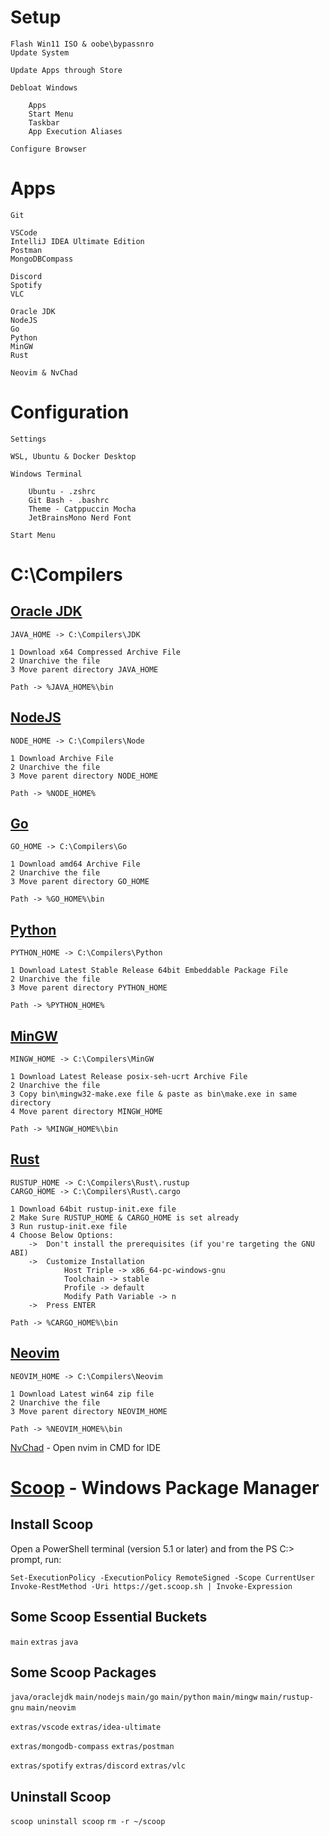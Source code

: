 # Setup

    Flash Win11 ISO & oobe\bypassnro
    Update System

    Update Apps through Store

    Debloat Windows

        Apps
        Start Menu
        Taskbar
        App Execution Aliases

    Configure Browser
    
# Apps

    Git
    
    VSCode
    IntelliJ IDEA Ultimate Edition
    Postman
    MongoDBCompass
    
    Discord
    Spotify
    VLC

    Oracle JDK
    NodeJS
    Go
    Python
    MinGW
    Rust

    Neovim & NvChad

# Configuration

    Settings

    WSL, Ubuntu & Docker Desktop

    Windows Terminal

        Ubuntu - .zshrc
        Git Bash - .bashrc
        Theme - Catppuccin Mocha
        JetBrainsMono Nerd Font

    Start Menu

# C:\Compilers

## [Oracle JDK](https://www.oracle.com/in/java/technologies/downloads/)

    JAVA_HOME -> C:\Compilers\JDK

    1 Download x64 Compressed Archive File
    2 Unarchive the file
    3 Move parent directory JAVA_HOME
    
    Path -> %JAVA_HOME%\bin

## [NodeJS](https://nodejs.org/en/download/prebuilt-binaries/current)

    NODE_HOME -> C:\Compilers\Node

    1 Download Archive File
    2 Unarchive the file
    3 Move parent directory NODE_HOME
    
    Path -> %NODE_HOME%

## [Go](https://go.dev/dl/)
    GO_HOME -> C:\Compilers\Go

    1 Download amd64 Archive File
    2 Unarchive the file
    3 Move parent directory GO_HOME
    
    Path -> %GO_HOME%\bin

## [Python](https://www.python.org/downloads/windows/)

    PYTHON_HOME -> C:\Compilers\Python

    1 Download Latest Stable Release 64bit Embeddable Package File
    2 Unarchive the file
    3 Move parent directory PYTHON_HOME
    
    Path -> %PYTHON_HOME%

## [MinGW](https://github.com/niXman/mingw-builds-binaries/releases)

    MINGW_HOME -> C:\Compilers\MinGW

    1 Download Latest Release posix-seh-ucrt Archive File
    2 Unarchive the file
    3 Copy bin\mingw32-make.exe file & paste as bin\make.exe in same directory
    4 Move parent directory MINGW_HOME
    
    Path -> %MINGW_HOME%\bin

## [Rust](https://www.rust-lang.org/tools/install)

    RUSTUP_HOME -> C:\Compilers\Rust\.rustup
    CARGO_HOME -> C:\Compilers\Rust\.cargo

    1 Download 64bit rustup-init.exe file
    2 Make Sure RUSTUP_HOME & CARGO_HOME is set already
    3 Run rustup-init.exe file
    4 Choose Below Options:
        ->  Don't install the prerequisites (if you're targeting the GNU ABI)
        ->  Customize Installation
                Host Triple -> x86_64-pc-windows-gnu
                Toolchain -> stable
                Profile -> default
                Modify Path Variable -> n
        ->  Press ENTER
    
    Path -> %CARGO_HOME%\bin

## [Neovim](https://github.com/neovim/neovim/releases)

    NEOVIM_HOME -> C:\Compilers\Neovim

    1 Download Latest win64 zip file
    2 Unarchive the file
    3 Move parent directory NEOVIM_HOME

    Path -> %NEOVIM_HOME%\bin

[NvChad](https://nvchad.com/docs/quickstart/install/) - Open nvim in CMD for IDE

# [Scoop](https://scoop.sh/) - Windows Package Manager

## Install Scoop

Open a PowerShell terminal (version 5.1 or later) and from the PS C:\> prompt, run:

`Set-ExecutionPolicy -ExecutionPolicy RemoteSigned -Scope CurrentUser` <br>
`Invoke-RestMethod -Uri https://get.scoop.sh | Invoke-Expression`

## Some Scoop Essential Buckets

`main`
`extras`
`java`

## Some Scoop Packages

`java/oraclejdk`
`main/nodejs`
`main/go`
`main/python`
`main/mingw`
`main/rustup-gnu`
`main/neovim` <br>

`extras/vscode`
`extras/idea-ultimate` <br>

`extras/mongodb-compass`
`extras/postman` <br>

`extras/spotify`
`extras/discord` 
`extras/vlc` <br>

## Uninstall Scoop

`scoop uninstall scoop`
`rm -r ~/scoop`

